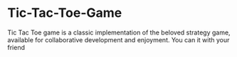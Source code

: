 # Tic-Tac-Toe-Game
 Tic Tac Toe game is a classic implementation of the beloved strategy game, available for collaborative development and enjoyment. You can it with your friend
